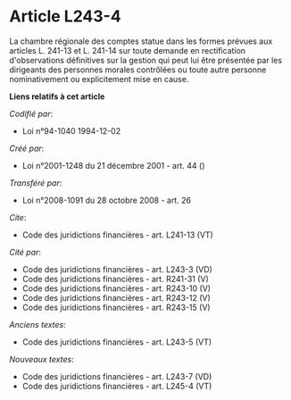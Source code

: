 # Article L243-4

La chambre régionale des comptes statue dans les formes prévues aux articles L. 241-13 et L. 241-14 sur toute demande en
rectification d'observations définitives sur la gestion qui peut lui être présentée par les dirigeants des personnes morales
contrôlées ou toute autre personne nominativement ou explicitement mise en cause.

**Liens relatifs à cet article**

_Codifié par_:

  - Loi n°94-1040 1994-12-02

_Créé par_:

  - Loi n°2001-1248 du 21 décembre 2001 - art. 44 ()

_Transféré par_:

  - Loi n°2008-1091 du 28 octobre 2008 - art. 26

_Cite_:

  - Code des juridictions financières - art. L241-13 (VT)

_Cité par_:

  - Code des juridictions financières - art. L243-3 (VD)
  - Code des juridictions financières - art. R241-31 (V)
  - Code des juridictions financières - art. R243-10 (V)
  - Code des juridictions financières - art. R243-12 (V)
  - Code des juridictions financières - art. R243-15 (V)

_Anciens textes_:

  - Code des juridictions financières - art. L243-5 (VT)

_Nouveaux textes_:

  - Code des juridictions financières - art. L243-7 (VD)
  - Code des juridictions financières - art. L245-4 (VT)
